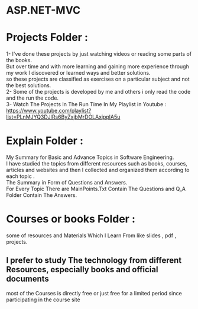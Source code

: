 # ASP.NET-MVC
# Projects Folder :
1- I've done these projects by just watching videos or reading some parts of the books. <br/>
But over time and with more learning and gaining more experience through my work I discovered or learned ways and better solutions. <br/>
so these projects are classified as exercises on a particular subject and not the best solutions.<br/>
2- Some of the projects is developed by me and others i only read the code and the run the code.<br/>
3- Watch The Projects In The Run Time In My Playlist in Youtube : <br/>
https://www.youtube.com/playlist?list=PLnMJYQ3DJlRs6ByZxjbMrDOLAxipplA5u
# Explain Folder :
My Summary for Basic and Advance Topics in Software Engineering.<br/>
I have studied the topics from different resources such as books, courses, articles and websites and then I collected and organized them according to each topic . <br/>
The Summary in Form of Questions and Answers.<br/>
For Every Topic There are MainPoints.Txt Contain The Questions and Q_A Folder Contain The Answers.<br/>
# Courses or books Folder :
some of resources and Materials Which I Learn From like slides , pdf , projects. <br/>
## I prefer to study The technology from different Resources, especially books and official documents
most of the Courses is directly free or just free for a limited period since participating in the course site <br/>
 
